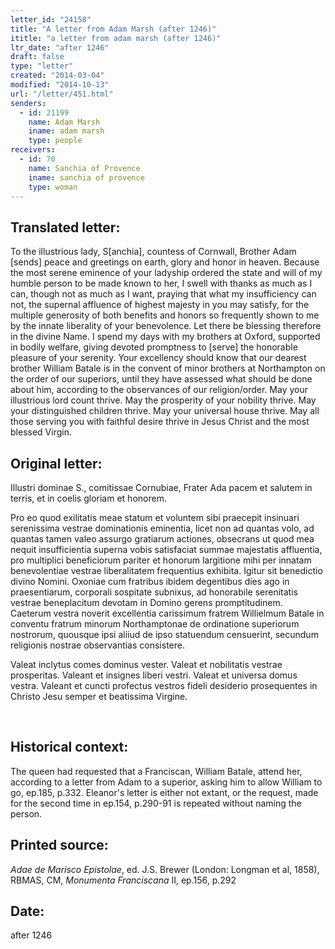 ```yaml
---
letter_id: "24158"
title: "A letter from Adam Marsh (after 1246)"
ititle: "a letter from adam marsh (after 1246)"
ltr_date: "after 1246"
draft: false
type: "letter"
created: "2014-03-04"
modified: "2014-10-13"
url: "/letter/451.html"
senders:
  - id: 21199
    name: Adam Marsh
    iname: adam marsh
    type: people
receivers:
  - id: 70
    name: Sanchia of Provence
    iname: sanchia of provence
    type: woman
---
```

<h2> Translated letter:</h2>To the illustrious lady, S[anchia], countess of Cornwall, Brother Adam [sends] peace and greetings on earth, glory and honor in heaven.
Because the most serene eminence of your ladyship ordered the state and will of my humble person to be made known to her, I swell with thanks as much as I can, though not as much as I want, praying that what my insufficiency can not, the supernal affluence of highest majesty in you may satisfy, for the multiple generosity of both benefits and honors so frequently shown to me by the innate liberality of your benevolence.  Let there be blessing therefore in the divine Name.
I spend my days with my brothers at Oxford, supported in bodily welfare, giving devoted promptness to [serve] the honorable pleasure of your serenity.  Your excellency should know that our dearest brother William Batale is in the convent of minor brothers at Northampton on the order of our superiors, until they have assessed what should be done about him, according to the observances of our religion/order.
May your illustrious lord count thrive.  May the prosperity of your nobility thrive.  May your distinguished children thrive.  May your universal house thrive.  May all those serving you with faithful desire thrive in Jesus Christ and the most blessed Virgin.
<h2 class="mt-4"> Original letter:</h2><p class="Bodytext41">Illustri dominae S., comitissae Cornubiae, Frater Ada pacem et salutem in terris, et in coelis gloriam et honorem.</p><p>Pro eo quod exilitatis meae statum et voluntem sibi praecepit insinuari serenissima vestrae dominationis eminentia, licet non ad quantas volo, ad quantas tamen valeo assurgo gratiarum actiones, obsecrans ut quod mea nequit insufficientia superna vobis satisfaciat summae majestatis affluentia, pro multiplici beneficiorum pariter et honorum largitione mihi per innatam benevolentiae vestrae liberalitatem frequentius exhibita. Igitur sit benedictio divino Nomini. Oxoniae cum fratribus ibidem degentibus dies ago in praesentiarum, corporali sospitate subnixus, ad honorabile serenitatis vestrae beneplacitum devotam in Domino gerens promptitudinem. Caeterum vestra noverit excellentia carissimum fratrem Willielmum Batale in conventu fratrum minorum Northamptonae de ordinatione superiorum nostrorum, quousque ipsi aliiud de ipso statuendum censuerint, secundum religionis nostrae observantias consistere.</p><p class="Bodytext51">Valeat inclytus comes dominus vester. Valeat et nobilitatis vestrae prosperitas. Valeant et insignes liberi vestri. Valeat et universa domus vestra. Valeant et cuncti profectus vestros fideli desiderio prosequentes in Christo Jesu semper et beatissima Virgine.</p><p class="Bodytext41">&nbsp;</p><h2 class="mt-4"> Historical context:</h2>The queen had requested that a Franciscan, William Batale, attend her, according to a letter from Adam to a superior, asking him to allow William to go, ep.185, p.332.  Eleanor's letter is either not extant, or the request, made for the second time in ep.154, p.290-91 is repeated without naming the person.
<h2 class="mt-4"> Printed source:</h2><p><em>Adae de Marisco Epistolae</em>, ed. J.S. Brewer (London: Longman et al, 1858), RBMAS, CM,<em> Monumenta Franciscana</em> II, ep.156, p.292</p><h2 class="mt-4"> Date:</h2>after 1246